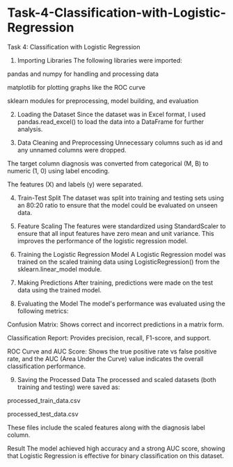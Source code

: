 # Task-4-Classification-with-Logistic-Regression
Task 4: Classification with Logistic Regression
1. Importing Libraries
The following libraries were imported:

pandas and numpy for handling and processing data

matplotlib for plotting graphs like the ROC curve

sklearn modules for preprocessing, model building, and evaluation

2. Loading the Dataset
Since the dataset was in Excel format, I used pandas.read_excel() to load the data into a DataFrame for further analysis.

3. Data Cleaning and Preprocessing
Unnecessary columns such as id and any unnamed columns were dropped.

The target column diagnosis was converted from categorical (M, B) to numeric (1, 0) using label encoding.

The features (X) and labels (y) were separated.

4. Train-Test Split
The dataset was split into training and testing sets using an 80:20 ratio to ensure that the model could be evaluated on unseen data.

5. Feature Scaling
The features were standardized using StandardScaler to ensure that all input features have zero mean and unit variance. This improves the performance of the logistic regression model.

6. Training the Logistic Regression Model
A Logistic Regression model was trained on the scaled training data using LogisticRegression() from the sklearn.linear_model module.

7. Making Predictions
After training, predictions were made on the test data using the trained model.

8. Evaluating the Model
The model's performance was evaluated using the following metrics:

Confusion Matrix: Shows correct and incorrect predictions in a matrix form.

Classification Report: Provides precision, recall, F1-score, and support.

ROC Curve and AUC Score: Shows the true positive rate vs false positive rate, and the AUC (Area Under the Curve) value indicates the overall classification performance.

9. Saving the Processed Data
The processed and scaled datasets (both training and testing) were saved as:

processed_train_data.csv

processed_test_data.csv

These files include the scaled features along with the diagnosis label column.

Result
The model achieved high accuracy and a strong AUC score, showing that Logistic Regression is effective for binary classification on this dataset.
